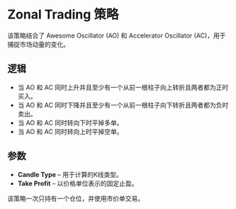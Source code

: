 # Zonal Trading 策略

该策略结合了 Awesome Oscillator (AO) 和 Accelerator Oscillator (AC)，用于捕捉市场动量的变化。

## 逻辑
- 当 AO 和 AC 同时上升并且至少有一个从前一根柱子向上转折且两者都为正时买入。
- 当 AO 和 AC 同时下降并且至少有一个从前一根柱子向下转折且两者都为负时卖出。
- 当 AO 和 AC 同时转向下时平掉多单。
- 当 AO 和 AC 同时转向上时平掉空单。

## 参数
- **Candle Type** – 用于计算的K线类型。
- **Take Profit** – 以价格单位表示的固定止盈。

该策略一次只持有一个仓位，并使用市价单交易。
